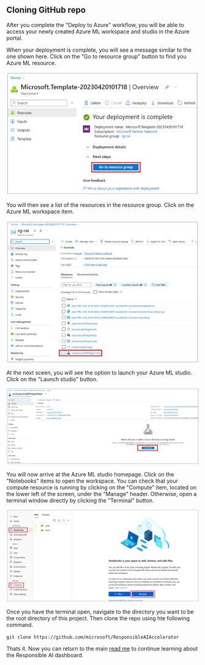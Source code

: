 ## Cloning GitHub repo

After you complete the "Deploy to Azure" workflow, 
you will be able to access your newly created Azure ML workspace and studio in the Azure portal.

When your deployment is complete, you will see a message similar to the one shown here. 
Click on the "Go to resource group" button to find you Azure ML resource. 

![Clone-Repo-00](./media/clone_repo/cloneRepo_deploymentComplete.png)


You will then see a list of the resources in the resource group. 
Click on the Azure ML workspace item. 

![Clone-Repo-01](./media/clone_repo/cloneRepo_resourceGroupList.png)


At the next sceen, you will see the option to launch your Azure ML studio. 
Click on the "Launch studio" button. 

![Clone-Repo-02](./media/clone_repo/cloneRepo_launchStudio.png)

You will now arrive at the Azure ML studio homepage. 
Click on the "Notebooks" items to open the workspace. 
You can check that your compute resource is running by clicking on the "Compute" item, 
located on the lower left of the screen, under the "Manage" header. 
Otherwise, open a terminal window directly by clicking the "Terminal" button.

![Clone-Repo-03](./media/clone_repo/cloneRepo_studioView.png)

Once you have the terminal open, navigate to the directory you want to be the root directory of this project. 
Then clone the repo using hte following command. 

`git clone https://github.com/microsoft/ResponsibleAIAccelerator`


Thats it. Now you can return to the main [read me](../readme.md/) 
to continue learning about the Responsible AI dashboard. 




